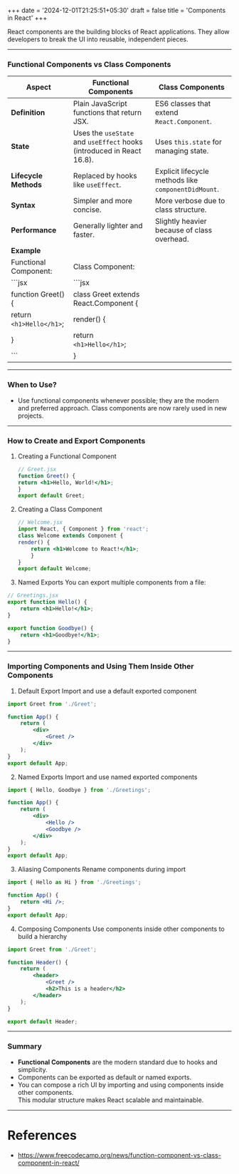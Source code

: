 +++
date = '2024-12-01T21:25:51+05:30'
draft = false
title = 'Components in React'
+++

React components are the building blocks of React applications. They allow developers to break the UI into reusable, independent pieces.

---
### Functional Components vs Class Components

| **Aspect**               | **Functional Components**                                             | **Class Components**                                 |
| ------------------------ | --------------------------------------------------------------------- | ---------------------------------------------------- |
| **Definition**           | Plain JavaScript functions that return JSX.                           | ES6 classes that extend `React.Component`.           |
| **State**                | Uses the `useState` and `useEffect` hooks (introduced in React 16.8). | Uses `this.state` for managing state.                |
| **Lifecycle Methods**    | Replaced by hooks like `useEffect`.                                   | Explicit lifecycle methods like `componentDidMount`. |
| **Syntax**               | Simpler and more concise.                                             | More verbose due to class structure.                 |
| **Performance**          | Generally lighter and faster.                                         | Slightly heavier because of class overhead.          |
| **Example**              |                                                                       |                                                      |
| Functional Component:    | Class Component:                                                      |                                                      |
| ```jsx                   | ```jsx                                                                |                                                      |
| function Greet() {       | class Greet extends React.Component {                                 |                                                      |
| return `<h1>Hello</h1>`; | render() {                                                            |                                                      |
| }                        | return `<h1>Hello</h1>`;                                              |                                                      |
| ```                      | }                                                                     |                                                      |

---
### When to Use?

- Use functional components whenever possible; they are the modern and preferred approach. Class components are now rarely used in new projects.

---
### How to Create and Export Components

1. Creating a Functional Component
	```jsx
	// Greet.jsx
	function Greet() {
    return <h1>Hello, World!</h1>;
	}
	export default Greet;
	```
	
2. Creating a Class Component
	```jsx
	// Welcome.jsx
	import React, { Component } from 'react';
	class Welcome extends Component {
    render() {
        return <h1>Welcome to React!</h1>;
	    }
	}
	export default Welcome;
	```

3. Named Exports
	You can export multiple components from a file:
```jsx
// Greetings.jsx
export function Hello() {
    return <h1>Hello!</h1>;
}

export function Goodbye() {
    return <h1>Goodbye!</h1>;
}

```

---
### Importing Components and Using Them Inside Other Components

1. Default Export
	Import and use a default exported component
```jsx
import Greet from './Greet';

function App() {
    return (
        <div>
            <Greet />
        </div>
    );
}
export default App;

```

2. Named Exports
	Import and use named exported components
```jsx
import { Hello, Goodbye } from './Greetings';

function App() {
    return (
        <div>
            <Hello />
            <Goodbye />
        </div>
    );
}
export default App;
```

3. Aliasing Components
	Rename components during import
```jsx
import { Hello as Hi } from './Greetings';

function App() {
    return <Hi />;
}
export default App;
```

4. Composing Components
	Use components inside other components to build a hierarchy
```jsx
import Greet from './Greet';

function Header() {
    return (
        <header>
            <Greet />
            <h2>This is a header</h2>
        </header>
    );
}

export default Header;
```

---
### Summary

- **Functional Components** are the modern standard due to hooks and simplicity.
- Components can be exported as default or named exports.
- You can compose a rich UI by importing and using components inside other components.  
    This modular structure makes React scalable and maintainable.

---
# References

- https://www.freecodecamp.org/news/function-component-vs-class-component-in-react/
